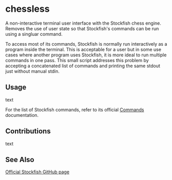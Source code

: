 # chessless
A non-interactive terminal user interface with the Stockfish chess engine. Removes the use of user state so that Stockfish's commands can be run using a singluar command.

To access most of its commands, Stockfish is normally run interactively as a program inside the terminal. This is acceptable for a user but in some use cases where another program uses Stockfish, it is more ideal to run multiple commands in one pass. This small script addresses this problem by accepting a concatenated list of commands and printing the same stdout just without manual stdin.

## Usage
text

For the list of Stockfish commands, refer to its official [Commands](https://github.com/official-stockfish/Stockfish/wiki/Commands) documentation.

## Contributions
text

## See Also
[Official Stockfish GitHub page](https://github.com/official-stockfish/Stockfish)
